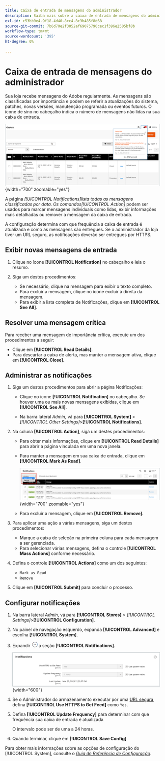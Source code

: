 ```yaml
---
title: Caixa de entrada de mensagens do administrador
description: Saiba mais sobre a caixa de entrada de mensagens do administrador, que fornece mensagens importantes e úteis do Adobe e do sistema  [!DNL Commerce] .
exl-id: c53bb0e4-9f18-4d40-8cc4-8c3b485f8d68
source-git-commit: 7b6d70e2f3052af69075790cec1f396e2505bf8b
workflow-type: tm+mt
source-wordcount: '395'
ht-degree: 0%

---
```


# Caixa de entrada de mensagens do administrador

Sua loja recebe mensagens do Adobe regularmente. As mensagens são classificadas por importância e podem se referir a atualizações do sistema, patches, novas versões, manutenção programada ou eventos futuros. O ícone de sino no cabeçalho indica o número de mensagens não lidas na sua caixa de entrada.

![Administrador - mensagens de entrada](./assets/admin-inbox-summary.png){width="700" zoomable="yes"}

A página _[!UICONTROL Notifications]_lista todas as mensagens classificadas por data. Os comandos_[!UICONTROL Action]_ podem ser usados para marcar mensagens individuais como lidas, exibir informações mais detalhadas ou remover a mensagem da caixa de entrada.

A configuração determina com que frequência a caixa de entrada é atualizada e como as mensagens são entregues. Se o administrador da loja tiver um URL seguro, as notificações deverão ser entregues por HTTPS.

## Exibir novas mensagens de entrada

1. Clique no ícone **[!UICONTROL Notification]** no cabeçalho e leia o resumo.

1. Siga um destes procedimentos:

   - Se necessário, clique na mensagem para exibir o texto completo.
   - Para excluir a mensagem, clique no ícone excluir à direita da mensagem.
   - Para exibir a lista completa de Notificações, clique em **[!UICONTROL See All]**.

## Resolver uma mensagem crítica

Para receber uma mensagem de importância crítica, execute um dos procedimentos a seguir:

- Clique em **[!UICONTROL Read Details]**.
- Para descartar a caixa de alerta, mas manter a mensagem ativa, clique em **[!UICONTROL Close]**.

## Administrar as notificações

1. Siga um destes procedimentos para abrir a página Notificações:

   - Clique no ícone **[!UICONTROL Notification]** no cabeçalho. Se houver uma ou mais novas mensagens exibidas, clique em **[!UICONTROL See All]**.

   - Na barra lateral _Admin_, vá para **[!UICONTROL System]** > _[!UICONTROL Other Settings]_>**[!UICONTROL Notifications]**.

1. Na coluna **[!UICONTROL Action]**, siga um destes procedimentos:

   - Para obter mais informações, clique em **[!UICONTROL Read Details]** para abrir a página vinculada em uma nova janela.

   - Para manter a mensagem em sua caixa de entrada, clique em **[!UICONTROL Mark As Read]**.

     ![Administrador - Marcar notificações selecionadas como lidas](./assets/admin-notifications-mark-as-read.png){width="700" zoomable="yes"}

   - Para excluir a mensagem, clique em **[!UICONTROL Remove]**.

1. Para aplicar uma ação a várias mensagens, siga um destes procedimentos:

   - Marque a caixa de seleção na primeira coluna para cada mensagem a ser gerenciada.
   - Para selecionar várias mensagens, defina o controle **[!UICONTROL Mass Actions]** conforme necessário.

1. Defina o controle **[!UICONTROL Actions]** como um dos seguintes:

   - `Mark as Read`
   - `Remove`

1. Clique em **[!UICONTROL Submit]** para concluir o processo.

## Configurar notificações

1. Na barra lateral _Admin_, vá para **[!UICONTROL Stores]** > _[!UICONTROL Settings]_>**[!UICONTROL Configuration]**.

1. No painel de navegação esquerdo, expanda **[!UICONTROL Advanced]** e escolha **[!UICONTROL System]**.

1. Expandir ![Seletor de expansão](../assets/icon-display-expand.png)a seção **[!UICONTROL Notifications]**.

   ![Configuração de notificações](./assets/system-notifications.png){width="600"}

1. Se o Administrador do armazenamento executar por uma [URL segura](../stores-purchase/store-urls.md), defina **[!UICONTROL Use HTTPS to Get Feed]** como `Yes`.

1. Defina **[!UICONTROL Update Frequency]** para determinar com que frequência sua caixa de entrada é atualizada.

   O intervalo pode ser de uma a 24 horas.

1. Quando terminar, clique em **[!UICONTROL Save Config]**.

Para obter mais informações sobre as opções de configuração do [!UICONTROL System], consulte o [_Guia de Referência de Configuração_](../configuration-reference/advanced/system.md).
